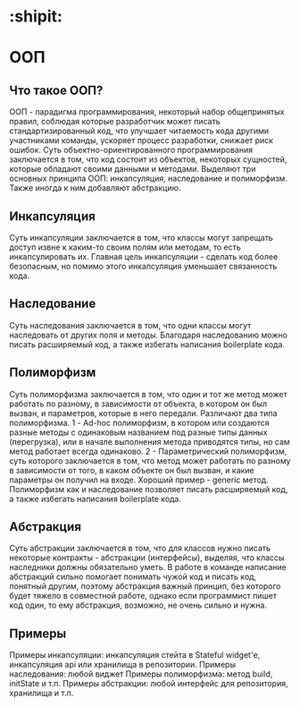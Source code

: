 # :shipit:
# ООП

## Что такое ООП?
ООП - парадигма программирования, некоторый набор общепринятых правил, соблюдая которые разработчик может писать стандартизированный код, что улучшает читаемость кода другими участниками команды, ускоряет процесс разработки, снижает риск ошибок. Суть объектно-ориентированного программирования заключается в том, что код состоит из объектов, некоторых сущностей, которые обладают своими данными и методами. Выделяют три основных принципа ООП: инкапсуляция, наследование и полиморфизм. Также иногда к ним добавляют абстракцию.

## Инкапсуляция
Суть инкапсуляции заключается в том, что классы могут запрещать доступ извне к каким-то своим полям или методам, то есть инкапсулировать их. Главная цель инкапсуляции - сделать код более безопасным, но помимо этого инкапсуляция уменьшает связанность кода.

## Наследование
Суть наследования заключается в том, что одни классы могут наследовать от других поля и методы. Благодаря наследованию можно писать расширяемый код, а также избегать написания boilerplate кода.

## Полиморфизм
Суть полиморфизма заключается в том, что один и тот же метод может работать по разному, в зависимости от объекта, в котором он был вызван, и параметров, которые в него передали. Различают два типа полиморфизма. 1 - Ad-hoc полиморфизм, в котором или создаются разные методы с одинаковым названием под разные типы данных (перегрузка), или в начале выполнения метода приводятся типы, но сам метод работает всегда одинаково. 2 - Параметрический полиморфизм, суть которого заключается в том, что метод может работать по разному в зависимости от того, в каком объекте он был вызван, и какие параметры он получил на входе. Хороший пример - generic метод. Полиморфизм как и наследование позволяет писать расширяемый код, а также избегать написания boilerplate кода.

## Абстракция
Суть абстракции заключается в том, что для классов нужно писать некоторые контракты - абстракции (интерфейсы), выделяя, что классы наследники должны обязательно уметь. В работе в команде написание абстракций сильно помогает понимать чужой код и писать код, понятный другим, поэтому абстракция важный принцип, без которого будет тяжело в совместной работе, однако если программист пишет код один, то ему абстракция, возможно, не очень сильно и нужна.

## Примеры
Примеры инкапсуляции: инкапсуляция стейта в Stateful widget'е, инкапсуляция api или хранилища в репозитории.
Примеры наследования: любой виджет
Примеры полиморфизма: метод build, initState и т.п.
Примеры абстракции: любой интерфейс для репозитория, хранилища и т.п.